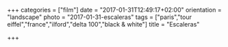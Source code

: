 +++
categories = ["film"]
date = "2017-01-31T12:49:17+02:00"
orientation = "landscape"
photo = "2017-01-31-escaleras"
tags = ["paris","tour eiffel","france","ilford","delta 100","black & white"]
title = "Escaleras"

+++
